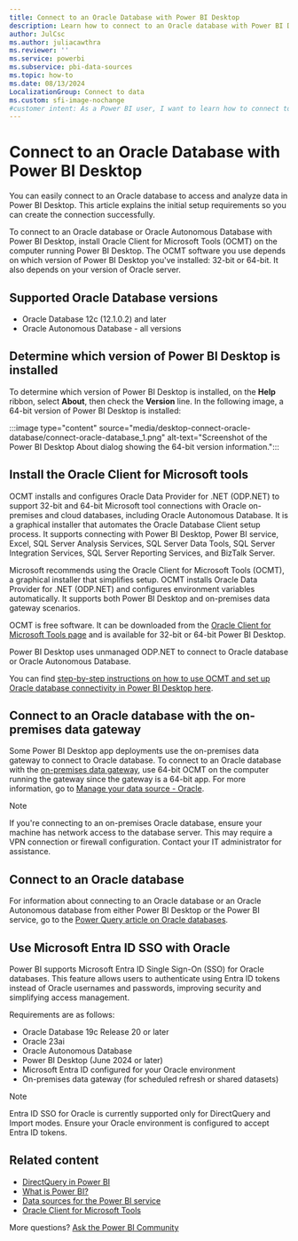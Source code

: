 ```yaml
---
title: Connect to an Oracle Database with Power BI Desktop
description: Learn how to connect to an Oracle database with Power BI Desktop using the Oracle Client for Microsoft Tools and on-premises data gateway.
author: JulCsc
ms.author: juliacawthra
ms.reviewer: ''
ms.service: powerbi
ms.subservice: pbi-data-sources
ms.topic: how-to
ms.date: 08/13/2024
LocalizationGroup: Connect to data
ms.custom: sfi-image-nochange
#customer intent: As a Power BI user, I want to learn how to connect to an Oracle database with Power BI Desktop using the Oracle Client for Microsoft Tools and an on-premises data gateway so that I can access and analyze data from Oracle databases in my Power BI reports and dashboards.
---
```

# Connect to an Oracle Database with Power BI Desktop

You can easily connect to an Oracle database to access and analyze data in Power BI Desktop. This article explains the initial setup requirements so you can create the connection successfully.

To connect to an Oracle database or Oracle Autonomous Database with Power BI Desktop, install Oracle Client for Microsoft Tools (OCMT) on the computer running Power BI Desktop. The OCMT software you use depends on which version of Power BI Desktop you've installed: 32-bit or 64-bit. It also depends on your version of Oracle server.

## Supported Oracle Database versions

- Oracle Database 12c (12.1.0.2) and later
- Oracle Autonomous Database - all versions

## Determine which version of Power BI Desktop is installed

To determine which version of Power BI Desktop is installed, on the **Help** ribbon, select **About**, then check the **Version** line. In the following image, a 64-bit version of Power BI Desktop is installed:

:::image type="content" source="media/desktop-connect-oracle-database/connect-oracle-database_1.png" alt-text="Screenshot of the Power BI Desktop About dialog showing the 64-bit version information.":::

## Install the Oracle Client for Microsoft tools

OCMT installs and configures Oracle Data Provider for .NET (ODP.​NET) to support 32-bit and 64-bit Microsoft tool connections with Oracle on-premises and cloud databases, including Oracle Autonomous Database. It is a graphical installer that automates the Oracle Database Client setup process. It supports connecting with Power BI Desktop, Power BI service, Excel, SQL Server Analysis Services, SQL Server Data Tools, SQL Server Integration Services, SQL Server Reporting Services, and BizTalk Server.

Microsoft recommends using the Oracle Client for Microsoft Tools (OCMT), a graphical installer that simplifies setup. OCMT installs Oracle Data Provider for .NET (ODP.NET) and configures environment variables automatically. It supports both Power BI Desktop and on-premises data gateway scenarios.

OCMT is free software. It can be downloaded from the [Oracle Client for Microsoft Tools page](https://www.oracle.com/database/technologies/appdev/ocmt.html) and is available for 32-bit or 64-bit Power BI Desktop.

Power BI Desktop uses unmanaged ODP.​NET to connect to Oracle database or Oracle Autonomous Database.

You can find [step-by-step instructions on how to use OCMT and set up Oracle database connectivity in Power BI Desktop here](https://www.oracle.com/a/ocom/docs/database/microsoft-powerbi-connection-adw.pdf).

## Connect to an Oracle database with the on-premises data gateway

Some Power BI Desktop app deployments use the on-premises data gateway to connect to Oracle database. To connect to an Oracle database with the [on-premises data gateway](/data-integration/gateway/), use 64-bit OCMT on the computer running the gateway since the gateway is a 64-bit app. For more information, go to [Manage your data source - Oracle](./service-gateway-onprem-manage-oracle.md).

> [!NOTE]
> If you're connecting to an on-premises Oracle database, ensure your machine has network access to the database server. This may require a VPN connection or firewall configuration. Contact your IT administrator for assistance.

## Connect to an Oracle database

For information about connecting to an Oracle database or an Oracle Autonomous database from either Power BI Desktop or the Power BI service, go to the [Power Query article on Oracle databases](/power-query/connectors/oracle-database).

## Use Microsoft Entra ID SSO with Oracle

Power BI supports Microsoft Entra ID Single Sign-On (SSO) for Oracle databases. This feature allows users to authenticate using Entra ID tokens instead of Oracle usernames and passwords, improving security and simplifying access management.

Requirements are as follows:

- Oracle Database 19c Release 20 or later
- Oracle 23ai
- Oracle Autonomous Database
- Power BI Desktop (June 2024 or later)
- Microsoft Entra ID configured for your Oracle environment
- On-premises data gateway (for scheduled refresh or shared datasets)

> [!NOTE]
> Entra ID SSO for Oracle is currently supported only for DirectQuery and Import modes. Ensure your Oracle environment is configured to accept Entra ID tokens.

## Related content

- [DirectQuery in Power BI](desktop-directquery-about.md)
- [What is Power BI?](../fundamentals/power-bi-overview.md)  
- [Data sources for the Power BI service](service-get-data.md)  
- [Oracle Client for Microsoft Tools](https://www.oracle.com/database/technologies/appdev/ocmt.html)

More questions? [Ask the Power BI Community](https://community.powerbi.com/)

